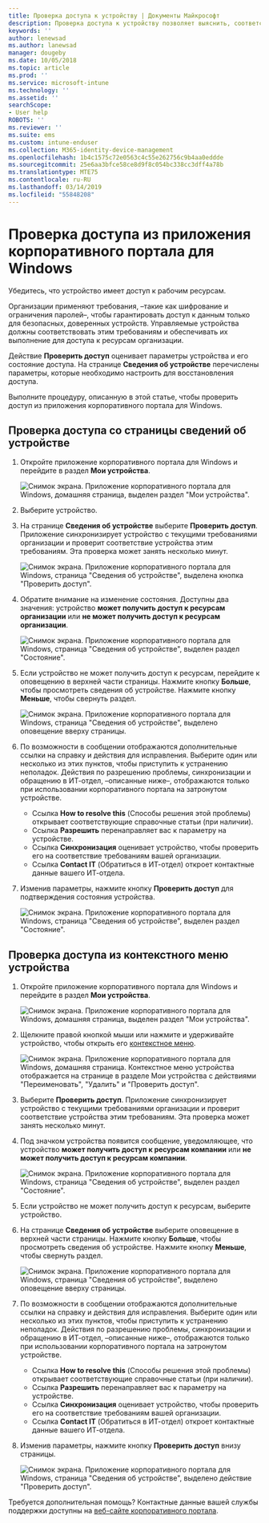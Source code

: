```yaml
---
title: Проверка доступа к устройству | Документы Майкрософт
description: Проверка доступа к устройству позволяет выяснить, соответствует ли устройство требованиям и может ли оно получать доступ к рабочим ресурсам.
keywords: ''
author: lenewsad
ms.author: lanewsad
manager: dougeby
ms.date: 10/05/2018
ms.topic: article
ms.prod: ''
ms.service: microsoft-intune
ms.technology: ''
ms.assetid: ''
searchScope:
- User help
ROBOTS: ''
ms.reviewer: ''
ms.suite: ems
ms.custom: intune-enduser
ms.collection: M365-identity-device-management
ms.openlocfilehash: 1b4c1575c72e0563c4c55e262756c9b4aa0eddde
ms.sourcegitcommit: 25e6aa3bfce58ce8d9f8c054bc338cc3dff4a78b
ms.translationtype: MTE75
ms.contentlocale: ru-RU
ms.lasthandoff: 03/14/2019
ms.locfileid: "55848208"
---
```

# <a name="check-access-from-company-portal-app-for-windows"></a>Проверка доступа из приложения корпоративного портала для Windows

Убедитесь, что устройство имеет доступ к рабочим ресурсам. 

Организации применяют требования, &ndash;такие как шифрование и ограничения паролей&ndash;, чтобы гарантировать доступ к данным только для безопасных, доверенных устройств. Управляемые устройства должны соответствовать этим требованиям и обеспечивать их выполнение для доступа к ресурсам организации.

Действие **Проверить доступ** оценивает параметры устройства и его состояние доступа. На странице **Сведения об устройстве** перечислены параметры, которые необходимо настроить для восстановления доступа. 

Выполните процедуру, описанную в этой статье, чтобы проверить доступ из приложения корпоративного портала для Windows.  

## <a name="check-access-from-device-details-page"></a>Проверка доступа со страницы сведений об устройстве  
1. Откройте приложение корпоративного портала для Windows и перейдите в раздел **Мои устройства**.  

    ![Снимок экрана. Приложение корпоративного портала для Windows, домашняя страница, выделен раздел "Мои устройства".](./media/1809_CheckAccess_Context_Select_Device.png)  
2. Выберите устройство.  
3. На странице **Сведения об устройстве** выберите **Проверить доступ**. Приложение синхронизирует устройство с текущими требованиями организации и проверит соответствие устройства этим требованиям. Эта проверка может занять несколько минут.  

    ![Снимок экрана. Приложение корпоративного портала для Windows, страница "Сведения об устройстве", выделена кнопка "Проверить доступ".](./media/1809_CheckAccess_Checking_Status.png) 

4. Обратите внимание на изменение состояния. Доступны два значения: устройство **может получить доступ к ресурсам организации** или **не может получить доступ к ресурсам организации**.  

   ![Снимок экрана. Приложение корпоративного портала для Windows, страница "Сведения об устройстве", выделен раздел "Состояние".](./media/1809_CheckAccess_Device_details_status1.png)  
   
5. Если устройство не может получить доступ к ресурсам, перейдите к оповещению в верхней части страницы. Нажмите кнопку **Больше**, чтобы просмотреть сведения об устройстве. Нажмите кнопку **Меньше**, чтобы свернуть раздел.  

    ![Снимок экрана. Приложение корпоративного портала для Windows, страница "Сведения об устройстве", выделено оповещение вверху страницы.](./media/1809_CheckAccess_Device_details_alert1.png)  

6. По возможности в сообщении отображаются дополнительные ссылки на справку и действия для исправления. Выберите один или несколько из этих пунктов, чтобы приступить к устранению неполадок. Действия по разрешению проблемы, синхронизации и обращению в ИТ-отдел, &ndash;описанные ниже&ndash;, отображаются только при использовании корпоративного портала на затронутом устройстве.  

     * Ссылка **How to resolve this** (Способы решения этой проблемы) открывает соответствующие справочные статьи (при наличии).  
     * Ссылка **Разрешить** перенаправляет вас к параметру на устройстве.  
     * Ссылка **Синхронизация** оценивает устройство, чтобы проверить его на соответствие требованиям вашей организации.  
     * Ссылка **Contact IT** (Обратиться в ИТ-отдел) откроет контактные данные вашего ИТ-отдела.   
 
6. Изменив параметры, нажмите кнопку **Проверить доступ** для подтверждения состояния устройства.  

    ![Снимок экрана. Приложение корпоративного портала для Windows, страница "Сведения об устройстве", выделен раздел "Состояние".](./media/1809_CheckAccess_Device_details_status1.png)  

## <a name="check-access-from-device-context-menu"></a>Проверка доступа из контекстного меню устройства  
1. Откройте приложение корпоративного портала для Windows и перейдите в раздел **Мои устройства**.  

    ![Снимок экрана. Приложение корпоративного портала для Windows, домашняя страница, выделен раздел "Мои устройства".](./media/1809_CheckAccess_Context_Select_Device.png)  

2. Щелкните правой кнопкой мыши или нажмите и удерживайте устройство, чтобы открыть его [контекстное меню](https://docs.microsoft.com//windows/uwp/design/controls-and-patterns/menus).  

    ![Снимок экрана. Приложение корпоративного портала для Windows, домашняя страница. Контекстное меню устройства отображается на странице в разделе **Мои устройства** с действиями "Переименовать", "Удалить" и "Проверить доступ".](./media/1809_DeviceContextMenu_Windows_CP.png)  
3. Выберите **Проверить доступ**. Приложение синхронизирует устройство с текущими требованиями организации и проверит соответствие устройства этим требованиям. Эта проверка может занять несколько минут.  
 
4. Под значком устройства появится сообщение, уведомляющее, что устройство **может получить доступ к ресурсам компании** или **не может получить доступ к ресурсам компании**. 

    ![Снимок экрана. Приложение корпоративного портала для Windows, страница "Сведения об устройстве", выделен раздел "Состояние".](./media/1809_CheckAccess_Context_Menu_Alert2.png) 

5. Если устройство не может получить доступ к ресурсам, выберите устройство.  
6. На странице **Сведения об устройстве** выберите оповещение в верхней части страницы. Нажмите кнопку **Больше**, чтобы просмотреть сведения об устройстве. Нажмите кнопку **Меньше**, чтобы свернуть раздел.  

    ![Снимок экрана. Приложение корпоративного портала для Windows, страница "Сведения об устройстве", выделено оповещение вверху страницы.](./media/1809_CheckAccess_Device_details_alert1.png)  

6. По возможности в сообщении отображаются дополнительные ссылки на справку и действия для исправления. Выберите один или несколько из этих пунктов, чтобы приступить к устранению неполадок. Действия по разрешению проблемы, синхронизации и обращению в ИТ-отдел, &ndash;описанные ниже&ndash;, отображаются только при использовании корпоративного портала на затронутом устройстве.  

     * Ссылка **How to resolve this** (Способы решения этой проблемы) открывает соответствующие справочные статьи (при наличии).  
     * Ссылка **Разрешить** перенаправляет вас к параметру на устройстве.  
     * Ссылка **Синхронизация** оценивает устройство, чтобы проверить его на соответствие требованиям вашей организации.  
     * Ссылка **Contact IT** (Обратиться в ИТ-отдел) откроет контактные данные вашего ИТ-отдела.    

7. Изменив параметры, нажмите кнопку **Проверить доступ** внизу страницы.  

    ![Снимок экрана. Приложение корпоративного портала для Windows, страница "Сведения об устройстве", выделено действие "Проверить доступ".](./media/1809_CheckAccess_Device_details_button.png) 


Требуется дополнительная помощь? Контактные данные вашей службы поддержки доступны на [веб-сайте корпоративного портала](https://go.microsoft.com/fwlink/?linkid=2010980).
